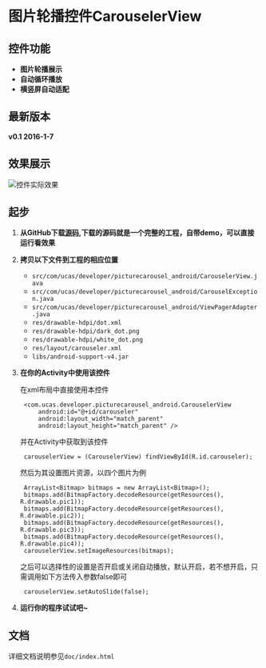 图片轮播控件CarouselerView
==========================
控件功能
--------------
+ **图片轮播展示**
+ **自动循环播放**
+ **横竖屏自动适配**

最新版本
-------
**v0.1 2016-1-7**

效果展示
--------
![控件实际效果](https://github.com/jingedawang/Resources/blob/master/recording.gif?raw=true)

起步
----
1. **从GitHub下载[源码](),下载的源码就是一个完整的工程，自带demo，可以直接运行看效果**

2. **拷贝以下文件到工程的相应位置**

    + `src/com/ucas/developer/picturecarousel_android/CarouselerView.java`
    + `src/com/ucas/developer/picturecarousel_android/CarouselException.java`
    + `src/com/ucas/developer/picturecarousel_android/ViewPagerAdapter.java`
    + `res/drawable-hdpi/dot.xml`
    + `res/drawable-hdpi/dark_dot.png`
    + `res/drawable-hdpi/white_dot.png`
    + `res/layout/carouseler.xml`
    + `libs/android-support-v4.jar`
    
3. **在你的Activity中使用该控件**

    在xml布局中直接使用本控件
    
        <com.ucas.developer.picturecarousel_android.CarouselerView
            android:id="@+id/carouseler"
    	    android:layout_width="match_parent"
    	    android:layout_height="match_parent" />
    
    并在Activity中获取到该控件
    
        carouselerView = (CarouselerView) findViewById(R.id.carouseler);
    
    然后为其设置图片资源，以四个图片为例
    
        ArrayList<Bitmap> bitmaps = new ArrayList<Bitmap>();
        bitmaps.add(BitmapFactory.decodeResource(getResources(), R.drawable.pic1));
        bitmaps.add(BitmapFactory.decodeResource(getResources(), R.drawable.pic2));
        bitmaps.add(BitmapFactory.decodeResource(getResources(), R.drawable.pic3));
        bitmaps.add(BitmapFactory.decodeResource(getResources(), R.drawable.pic4));
        carouselerView.setImageResources(bitmaps);
    
    之后可以选择性的设置是否开启或关闭自动播放，默认开启，若不想开启，只需调用如下方法传入参数false即可
    
        carouselerView.setAutoSlide(false);
        
4. **运行你的程序试试吧~**

文档
----
详细文档说明参见`doc/index.html`
